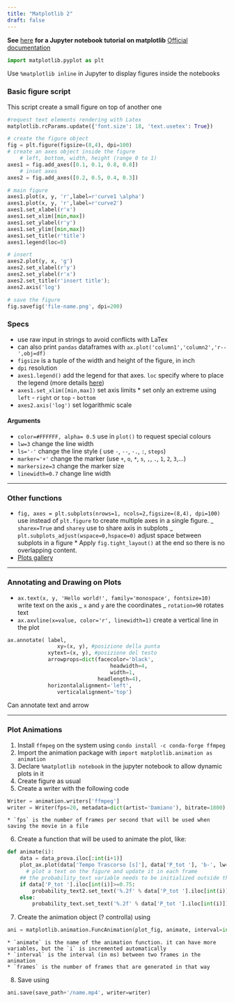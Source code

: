```yaml
---
title: "Matplotlib 2"
draft: false
---
```


**See** [here](http://nbviewer.jupyter.org/github/jrjohansson/scientific-python-lectures/blob/master/Lecture-4-Matplotlib.ipynb) **for a Jupyter notebook tutorial on matplotlib**
[Official documentation](https://matplotlib.org/)

```py
import matplotlib.pyplot as plt
```

Use `%matplotlib inline` in Jupyter to display figures inside the notebooks

### Basic figure script

This script create a small figure on top of another one

```py
#request text elements rendering with Latex
matplotlib.rcParams.update({'font.size': 18, 'text.usetex': True})

# create the figure object
fig = plt.figure(figsize=(8,4), dpi=100)
# create an axes object inside the figure
	# left, bottom, width, height (range 0 to 1)
axes1 = fig.add_axes([0.1, 0.1, 0.8, 0.8])
	# inset axes
axes2 = fig.add_axes([0.2, 0.5, 0.4, 0.3])

# main figure
axes1.plot(x, y, 'r',label=r'curve1 \alpha')
axes1.plot(x, y, 'r',label=r'curve2')
axes1.set_xlabel(r'x')
axes1.set_xlim([min,max])
axes1.set_ylabel(r'y')
axes1.set_ylim([min,max])
axes1.set_title(r'title')
axes1.legend(loc=0)

# insert
axes2.plot(y, x, 'g')
axes2.set_xlabel(r'y')
axes2.set_ylabel(r'x')
axes2.set_title(r'insert title');
axes2.axis('log')

# save the figure
fig.savefig('file-name.png', dpi=200)
```

### Specs

-   use raw input in strings to avoid conflicts with LaTex
-   can also print `pandas` dataframes with `ax.plot('column1','column2','r--',obj=df)`
-   `figsize` is a tuple of the width and height of the figure, in inch
-   `dpi` resolution
-   `axes1.legend()` add the legend for that axes. `loc` specify where to place the legend (more details [here](https://matplotlib.org/users/legend_guide.html#legend-location))
-   `axes1.set_xlim([min,max])` set axis limits
    		\* set only an extreme using `left` - `right` or `top` - `bottom`
-   `axes2.axis('log')` set logarithmic scale

#### Arguments

-   `color=#FFFFFF, alpha= 0.5` use in `plot()` to request special colours
-   `lw=3` change the line width
-   `ls='-'` change the line style ( use `-`, `--`, `-.`, `:`, `steps`)
-   `marker='+'` change the marker (use `+`, `o`, `*`, `s`, `,`, `.`, `1`, `2`, `3`,…)
-   `markersize=3` change the marker size
-   `linewidth=0.7` change line width

* * *

### Other functions

-   `fig, axes = plt.subplots(nrows=1, ncols=2,figsize=(8,4), dpi=100)` use instead of `plt.figure` to create multiple axes in a single figure.
    		_ `sharex=True` and `sharey` use to share axis in subplots
    			_ `plt.subplots_adjust(wspace=0,hspace=0)` adjust space between subplots in a figure
    		\* Apply `fig.tight_layout()` at the end so there is no overlapping content.
-   [Plots gallery](https://matplotlib.org/gallery.html)

* * *

### Annotating and Drawing on Plots

-   `ax.text(x, y, 'Hello world!', family='monospace', fontsize=10)` write text on the axis
    		_ `x` and `y` are the coordinates
    		_ `rotation=90` rotates text
-   `ax.axvline(x=value, color='r', linewidth=1)` create a vertical line in the plot

```py
ax.annotate( label,
				xy=(x, y), #posizione della punta
             xytext=(x, y), #posizione del testo
             arrowprops=dict(facecolor='black',
								 headwidth=4,
								 width=1,
                             headlength=4),
             horizontalalignment='left',
				verticalalignment='top')
```

Can annotate text and arrow

* * *

### Plot Animations

1.  Install `ffmpeg` on the system using `condo install -c conda-forge ffmpeg`
2.  Import the animation package with `import matplotlib.animation as animation`
3.  Declare `%matplotlib notebook` in the jupyter notebook to allow dynamic plots in it
4.  Create figure as usual
5.  Create a writer with the following code

```py
Writer = animation.writers['ffmpeg']
writer = Writer(fps=20, metadata=dict(artist='Damiano'), bitrate=1800)
```

    * `fps` is the number of frames per second that will be used when saving the movie in a file

6.  Create a function that will be used to animate the plot, like:

```py
def animate(i):
    data = data_prova.iloc[:int(i+1)]
    plot_ax.plot(data['Tempo Trascorso [s]'], data['P_tot '], 'b-', lw=1, ms=3)
	  # plot a text on the figure and update it in each frame
    ## the probability_text variable needs to be initialized outside the function
    if data['P_tot '].iloc[int(i)]>=0.75:
        probability_text2.set_text('%.2f' % data['P_tot '].iloc[int(i)])
    else:
        probability_text.set_text('%.2f' % data['P_tot '].iloc[int(i)])
```

7.  Create the animation object (? controlla) using

```py
ani = matplotlib.animation.FuncAnimation(plot_fig, animate, interval=int(frame_delay) ,frames=len(data_prova['Tempo Trascorso [s]']), repeat=False)
```

    * `animate` is the name of the animation function. it can have more variables, but the `i` is incremented automatically
    * `interval` is the interval (in ms) between two frames in the animation
    * `frames` is the number of frames that are generated in that way

8.  Save using

```py
ani.save(save_path+'/name.mp4', writer=writer)
```
